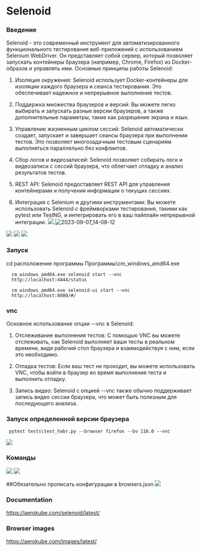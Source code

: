 # Selenoid
### Введение 
Selenoid - это современный инструмент для автоматизированного функционального тестирования веб-приложений с использованием Selenium WebDriver. Он представляет собой сервер, который позволяет запускать контейнеры браузера (например, Chrome, Firefox) из Docker-образов и управлять ими. Основные принципы работы Selenoid:

1) Изоляция окружения: Selenoid использует Docker-контейнеры для изоляции каждого браузера и сеанса тестирования. Это обеспечивает надежное и непрерывное выполнение тестов.

2) Поддержка множества браузеров и версий: Вы можете легко выбирать и запускать разные версии браузеров, а также дополнительные параметры, такие как разрешение экрана и язык.

3) Управление жизненным циклом сессий: Selenoid автоматически создает, запускает и завершает сеансы браузера при выполнении тестов. Это позволяет многозадачным тестовым сценариям выполняться параллельно без конфликтов.

4) Сбор логов и видеозаписей: Selenoid позволяет собирать логи и видеозаписи с сессий браузера, что облегчает отладку и анализ результатов тестов.

5) REST API: Selenoid предоставляет REST API для управления контейнерами и получения информации о текущих сессиях.

6) Интеграция с Selenium и другими инструментами: Вы можете использовать Selenoid с фреймворками тестирования, такими как pytest или TestNG, и интегрировать его в ваш пайплайн непрерывной интеграции.
![](../../YandexDisk/Скриншоты/2023-09-07_14-08-12.png)
![2023-09-07_14-08-12](https://github.com/Xasan979/AQA/assets/95925259/0c926e0e-f028-4add-9959-687200c89e08)

![](../../YandexDisk/Скриншоты/2023-09-07_13-56-19.png)
![](../../YandexDisk/Скриншоты/2023-09-07_14-09-30.png)
![](../../YandexDisk/Скриншоты/2023-09-07_14-09-56.png)
### Запуск 
сd расположение программы Программы\cm_windows_amd64.exe

      cm_windows_amd64.exe selenoid start --vnc
      http://localhost:4444/status

      cm_windows_amd64.exe selenoid-ui start --vnc
      http://localhost:8080/#/
      
### vnc
Основное использование опции --vnc в Selenoid:

1) Отслеживание выполнения тестов: С помощью VNC вы можете отслеживать, как Selenoid выполняет ваши тесты в реальном времени, видя рабочий стол браузера и взаимодействуя с ним, если это необходимо.

2) Отладка тестов: Если ваш тест не проходит, вы можете использовать VNC, чтобы войти в браузер во время выполнения теста и выполнить отладку. 

3) Запись видео: Selenoid с опцией --vnc также обычно поддерживает запись видео сессии браузера, что может быть полезным для последующего анализа.

### Запуск определенной версии браузера
     pytest tests\test_habr.py --browser firefox --bv 116.0 --vnc
    
![](../../YandexDisk/Скриншоты/2023-09-07_13-24-14.png)

### Команды 
![](../../YandexDisk/Скриншоты/2023-09-07_13-43-01.png)
![](../../YandexDisk/Скриншоты/2023-09-07_13-43-23.png)

##Обязательно прописать конфигурации в browsers.json
![](../../YandexDisk/Скриншоты/2023-09-07_13-54-15.png)
### Documentation

https://aerokube.com/selenoid/latest/

### Browser images

https://aerokube.com/images/latest/




